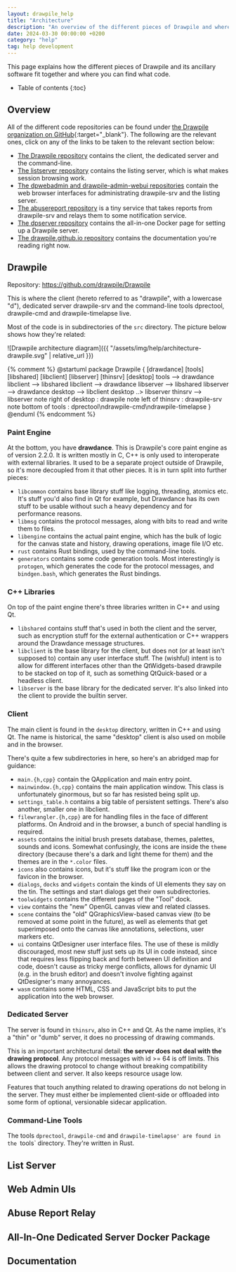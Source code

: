 ```yaml
---
layout: drawpile_help
title: "Architecture"
description: "An overview of the different pieces of Drawpile and where to find what code."
date: 2024-03-30 00:00:00 +0200
category: "help"
tag: help development
---
```


This page explains how the different pieces of Drawpile and its ancillary software fit together and where you can find what code.

* Table of contents
{:toc}

## Overview

All of the different code repositories can be found under [the Drawpile organization on GitHub](https://github.com/drawpile){:target="_blank"}. The following are the relevant ones, click on any of the links to be taken to the relevant section below:

* [The Drawpile repository](#drawpile) contains the client, the dedicated server and the command-line.
* [The listserver repository](#list-server) contains the listing server, which is what makes session browsing work.
* [The dpwebadmin and drawpile-admin-webui repositories](#web-admin-uis) contain the web browser interfaces for administrating drawpile-srv and the listing server.
* [The abusereport repository](#abuse-report-relay) is a tiny service that takes reports from drawpile-srv and relays them to some notification service.
* [The dpserver repository](#all-in-one-dedicated-server-docker-package) contains the all-in-one Docker page for setting up a Drawpile server.
* [The drawpile.github.io repository](#documentation) contains the documentation you're reading right now.

## Drawpile

Repository: <https://github.com/drawpile/Drawpile>

This is where the client (hereto referred to as "drawpile", with a lowercase "d"), dedicated server drawpile-srv and the command-line tools dprectool, drawpile-cmd and drawpile-timelapse live.

Most of the code is in subdirectories of the `src` directory. The picture below shows how they're related:

![Drawpile architecture diagram]({{ "/assets/img/help/architecture-drawpile.svg" | relative_url }})

{% comment %}
@startuml
package Drawpile {
    [drawdance]
    [tools]
    [libshared]
    [libclient]
    [libserver]
    [thinsrv]
    [desktop]
    tools --> drawdance
    libclient --> libshared
    libclient --> drawdance
    libserver --> libshared
    libserver --> drawdance
    desktop --> libclient
    desktop ..> libserver
    thinsrv --> libserver
    note right of desktop : drawpile
    note left of thinsrv : drawpile-srv
    note bottom of tools : dprectool\ndrawpile-cmd\ndrawpile-timelapse
}
@enduml
{% endcomment %}

### Paint Engine

At the bottom, you have **drawdance**. This is Drawpile's core paint engine as of version 2.2.0. It is written mostly in C, C++ is only used to interoperate with external libraries. It used to be a separate project outside of Drawpile, so it's more decoupled from it that other pieces. It is in turn split into further pieces:

* `libcommon` contains base library stuff like logging, threading, atomics etc. It's stuff you'd also find in Qt for example, but Drawdance has its own stuff to be usable without such a heavy dependency and for performance reasons.
* `libmsg` contains the protocol messages, along with bits to read and write them to files.
* `libengine` contains the actual paint engine, which has the bulk of logic for the canvas state and history, drawing operations, image file I/O etc.
* `rust` contains Rust bindings, used by the command-line tools.
* `generators` contains some code generation tools. Most interestingly is `protogen`, which generates the code for the protocol messages, and `bindgen.bash`, which generates the Rust bindings.

### C++ Libraries

On top of the paint engine there's three libraries written in C++ and using Qt.

* `libshared` contains stuff that's used in both the client and the server, such as encryption stuff for the external authentication or C++ wrappers around the Drawdance message structures.
* `libclient` is the base library for the client, but does not (or at least isn't supposed to) contain any user interface stuff. The (wishful) intent is to allow for different interfaces other than the QtWidgets-based drawpile to be stacked on top of it, such as something QtQuick-based or a headless client.
* `libserver` is the base library for the dedicated server. It's also linked into the client to provide the builtin server.

### Client

The main client is found in the `desktop` directory, written in C++ and using Qt. The name is historical, the same "desktop" client is also used on mobile and in the browser.

There's quite a few subdirectories in here, so here's an abridged map for guidance:

* `main.{h,cpp}` contain the QApplication and main entry point.
* `mainwindow.{h,cpp}` contains the main application window. This class is unfortunately ginormous, but so far has resisted being split up.
* `settings_table.h` contains a big table of persistent settings. There's also another, smaller one in libclient.
* `filewrangler.{h,cpp}` are for handling files in the face of different platforms. On Android and in the browser, a bunch of special handling is required.
* `assets` contains the initial brush presets database, themes, palettes, sounds and icons. Somewhat confusingly, the icons are inside the `theme` directory (because there's a dark and light theme for them) and the themes are in the `*.color` files.
* `icons` also contains icons, but it's stuff like the program icon or the favicon in the browser.
* `dialogs`, `docks` and `widgets` contain the kinds of UI elements they say on the tin. The settings and start dialogs get their own subdirectories.
* `toolwidgets` contains the different pages of the "Tool" dock.
* `view` contains the "new" OpenGL canvas view and related classes.
* `scene` contains the "old" QGraphicsView-based canvas view (to be removed at some point in the future), as well as elements that get superimposed onto the canvas like annotations, selections, user markers etc.
* `ui` contains QtDesigner user interface files. The use of these is mildly discouraged, most new stuff just sets up its UI in code instead, since that requires less flipping back and forth between UI definition and code, doesn't cause as tricky merge conflicts, allows for dynamic UI (e.g. in the brush editor) and doesn't involve fighting against QtDesigner's many annoyances.
* `wasm` contains some HTML, CSS and JavaScript bits to put the application into the web browser.

### Dedicated Server

The server is found in `thinsrv`, also in C++ and Qt. As the name implies, it's a "thin" or "dumb" server, it does no processing of drawing commands.

This is an important architectural detail: **the server does not deal with the drawing protocol**. Any protocol messages with id >= 64 is off limits. This allows the drawing protocol to change without breaking compatibility between client and server. It also keeps resource usage low.

Features that touch anything related to drawing operations do not belong in the server. They must either be implemented client-side or offloaded into some form of optional, versionable sidecar application.

### Command-Line Tools

The tools `dprectool`, `drawpile-cmd` and `drawpile-timelapse' are found in the `tools` directory. They're written in Rust.

## List Server

## Web Admin UIs

## Abuse Report Relay

## All-In-One Dedicated Server Docker Package

## Documentation
